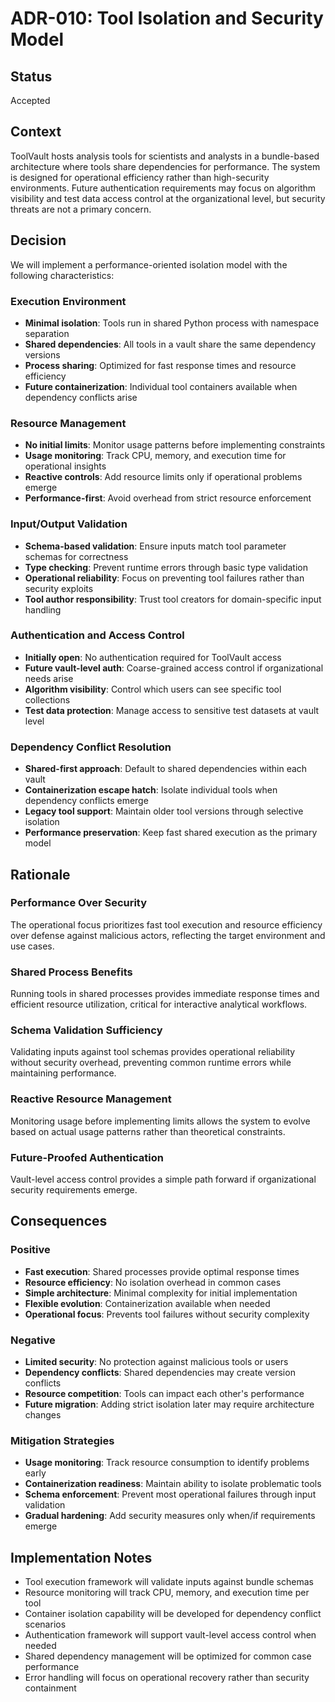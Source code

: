 # ADR-010: Tool Isolation and Security Model

## Status
Accepted

## Context
ToolVault hosts analysis tools for scientists and analysts in a bundle-based architecture where tools share dependencies for performance. The system is designed for operational efficiency rather than high-security environments. Future authentication requirements may focus on algorithm visibility and test data access control at the organizational level, but security threats are not a primary concern.

## Decision
We will implement a performance-oriented isolation model with the following characteristics:

### Execution Environment
- **Minimal isolation**: Tools run in shared Python process with namespace separation
- **Shared dependencies**: All tools in a vault share the same dependency versions
- **Process sharing**: Optimized for fast response times and resource efficiency
- **Future containerization**: Individual tool containers available when dependency conflicts arise

### Resource Management
- **No initial limits**: Monitor usage patterns before implementing constraints
- **Usage monitoring**: Track CPU, memory, and execution time for operational insights
- **Reactive controls**: Add resource limits only if operational problems emerge
- **Performance-first**: Avoid overhead from strict resource enforcement

### Input/Output Validation
- **Schema-based validation**: Ensure inputs match tool parameter schemas for correctness
- **Type checking**: Prevent runtime errors through basic type validation
- **Operational reliability**: Focus on preventing tool failures rather than security exploits
- **Tool author responsibility**: Trust tool creators for domain-specific input handling

### Authentication and Access Control
- **Initially open**: No authentication required for ToolVault access
- **Future vault-level auth**: Coarse-grained access control if organizational needs arise
- **Algorithm visibility**: Control which users can see specific tool collections
- **Test data protection**: Manage access to sensitive test datasets at vault level

### Dependency Conflict Resolution
- **Shared-first approach**: Default to shared dependencies within each vault
- **Containerization escape hatch**: Isolate individual tools when dependency conflicts emerge
- **Legacy tool support**: Maintain older tool versions through selective isolation
- **Performance preservation**: Keep fast shared execution as the primary model

## Rationale

### Performance Over Security
The operational focus prioritizes fast tool execution and resource efficiency over defense against malicious actors, reflecting the target environment and use cases.

### Shared Process Benefits
Running tools in shared processes provides immediate response times and efficient resource utilization, critical for interactive analytical workflows.

### Schema Validation Sufficiency
Validating inputs against tool schemas provides operational reliability without security overhead, preventing common runtime errors while maintaining performance.

### Reactive Resource Management
Monitoring usage before implementing limits allows the system to evolve based on actual usage patterns rather than theoretical constraints.

### Future-Proofed Authentication
Vault-level access control provides a simple path forward if organizational security requirements emerge.

## Consequences

### Positive
- **Fast execution**: Shared processes provide optimal response times
- **Resource efficiency**: No isolation overhead in common cases
- **Simple architecture**: Minimal complexity for initial implementation
- **Flexible evolution**: Containerization available when needed
- **Operational focus**: Prevents tool failures without security complexity

### Negative
- **Limited security**: No protection against malicious tools or users
- **Dependency conflicts**: Shared dependencies may create version conflicts
- **Resource competition**: Tools can impact each other's performance
- **Future migration**: Adding strict isolation later may require architecture changes

### Mitigation Strategies
- **Usage monitoring**: Track resource consumption to identify problems early
- **Containerization readiness**: Maintain ability to isolate problematic tools
- **Schema enforcement**: Prevent most operational failures through input validation
- **Gradual hardening**: Add security measures only when/if requirements emerge

## Implementation Notes
- Tool execution framework will validate inputs against bundle schemas
- Resource monitoring will track CPU, memory, and execution time per tool
- Container isolation capability will be developed for dependency conflict scenarios
- Authentication framework will support vault-level access control when needed
- Shared dependency management will be optimized for common case performance
- Error handling will focus on operational recovery rather than security containment